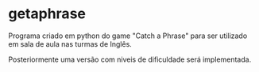 # getaphrase

Programa criado em python do game "Catch a Phrase" para ser utilizado em sala de aula nas turmas de Inglês.

Posteriormente uma versão com niveis de dificuldade será implementada.
